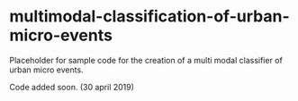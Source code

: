 # multimodal-classification-of-urban-micro-events

Placeholder for sample code for the creation of a multi modal classifier of urban micro events.

Code added soon. (30 april 2019)